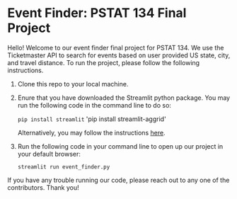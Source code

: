# Event Finder: PSTAT 134 Final Project

Hello! Welcome to our event finder final project for PSTAT 134. We use the Ticketmaster API to search for events based on user provided US state, city, and travel distance. To run the project, please follow the following instructions.

1.  Clone this repo to your local machine.

2.  Enure that you have downloaded the Streamlit python package. You may run the following code in the command line to do so:

    `pip install streamlit`
    'pip install streamlit-aggrid'

    Alternatively, you may follow the instructions [here](https://docs.streamlit.io/get-started/installation).

4.  Run the following code in your command line to open up our project in your default browser:

    `streamlit run event_finder.py`

If you have any trouble running our code, please reach out to any one of the contributors. Thank you!

